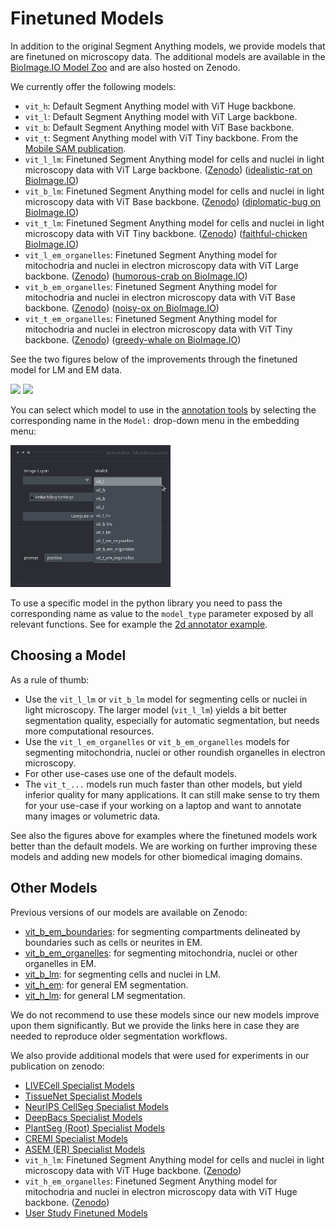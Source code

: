 # Finetuned Models

In addition to the original Segment Anything models, we provide models that are finetuned on microscopy data.
The additional models are available in the [BioImage.IO Model Zoo](https://bioimage.io/#/) and are also hosted on Zenodo.

We currently offer the following models:

- `vit_h`: Default Segment Anything model with ViT Huge backbone.
- `vit_l`: Default Segment Anything model with ViT Large backbone.
- `vit_b`: Default Segment Anything model with ViT Base backbone.
- `vit_t`: Segment Anything model with ViT Tiny backbone. From the [Mobile SAM publication](https://arxiv.org/abs/2306.14289).
- `vit_l_lm`: Finetuned Segment Anything model for cells and nuclei in light microscopy data with ViT Large backbone. ([Zenodo](https://doi.org/10.5281/zenodo.11111176)) ([idealistic-rat on BioImage.IO](TODO))
- `vit_b_lm`: Finetuned Segment Anything model for cells and nuclei in light microscopy data with ViT Base backbone. ([Zenodo](https://zenodo.org/doi/10.5281/zenodo.11103797)) ([diplomatic-bug on BioImage.IO](TODO))
- `vit_t_lm`: Finetuned Segment Anything model for cells and nuclei in light microscopy data with ViT Tiny backbone. ([Zenodo](https://doi.org/10.5281/zenodo.11111328)) ([faithful-chicken BioImage.IO](TODO))
- `vit_l_em_organelles`: Finetuned Segment Anything model for mitochodria and nuclei in electron microscopy data with ViT Large backbone. ([Zenodo](https://doi.org/10.5281/zenodo.11111054)) ([humorous-crab on BioImage.IO](TODO))
- `vit_b_em_organelles`: Finetuned Segment Anything model for mitochodria and nuclei in electron microscopy data with ViT Base backbone. ([Zenodo](https://doi.org/10.5281/zenodo.11111293)) ([noisy-ox on BioImage.IO](TODO))
- `vit_t_em_organelles`: Finetuned Segment Anything model for mitochodria and nuclei in electron microscopy data with ViT Tiny backbone. ([Zenodo](https://doi.org/10.5281/zenodo.11110950)) ([greedy-whale on BioImage.IO](TODO))

See the two figures below of the improvements through the finetuned model for LM and EM data. 

<img src="https://raw.githubusercontent.com/computational-cell-analytics/micro-sam/master/doc/images/lm_comparison.png" width="768">

<img src="https://raw.githubusercontent.com/computational-cell-analytics/micro-sam/master/doc/images/em_comparison.png" width="768">

You can select which model to use in the [annotation tools](#annotation-tools) by selecting the corresponding name in the `Model:` drop-down menu in the embedding menu:

<img src="https://raw.githubusercontent.com/computational-cell-analytics/micro-sam/master/doc/images/model-type-selector.png" width="256">

To use a specific model in the python library you need to pass the corresponding name as value to the `model_type` parameter exposed by all relevant functions.
See for example the [2d annotator example](https://github.com/computational-cell-analytics/micro-sam/blob/master/examples/annotator_2d.py#L62).


## Choosing a Model 

As a rule of thumb:
- Use the `vit_l_lm` or `vit_b_lm` model for segmenting cells or nuclei in light microscopy. The larger model (`vit_l_lm`) yields a bit better segmentation quality, especially for automatic segmentation, but needs more computational resources.
- Use the `vit_l_em_organelles` or `vit_b_em_organelles` models for segmenting mitochondria, nuclei or other  roundish organelles in electron microscopy.
- For other use-cases use one of the default models.
- The `vit_t_...` models run much faster than other models, but yield inferior quality for many applications. It can still make sense to try them for your use-case if your working on a laptop and want to annotate many images or volumetric data. 

See also the figures above for examples where the finetuned models work better than the default models.
We are working on further improving these models and adding new models for other biomedical imaging domains.


## Other Models

Previous versions of our models are available on Zenodo:
- [vit_b_em_boundaries](https://zenodo.org/records/10524894): for segmenting compartments delineated by boundaries such as cells or neurites in EM.
- [vit_b_em_organelles](https://zenodo.org/records/10524828): for segmenting mitochondria, nuclei or other organelles in EM.
- [vit_b_lm](https://zenodo.org/records/10524791): for segmenting cells and nuclei in LM.
- [vit_h_em](https://zenodo.org/records/8250291): for general EM segmentation.
- [vit_h_lm](https://zenodo.org/records/8250299): for general LM segmentation.

We do not recommend to use these models since our new models improve upon them significantly. But we provide the links here in case they are needed to reproduce older segmentation workflows.

We also provide additional models that were used for experiments in our publication on zenodo:
- [LIVECell Specialist Models](https://doi.org/10.5281/zenodo.11115426)
- [TissueNet Specialist Models](https://doi.org/10.5281/zenodo.11115998)
- [NeurIPS CellSeg Specialist Models](https://doi.org/10.5281/zenodo.11116407)
- [DeepBacs Specialist Models](https://doi.org/10.5281/zenodo.11115827)
- [PlantSeg (Root) Specialist Models](https://doi.org/10.5281/zenodo.11116603)
- [CREMI Specialist Models](https://doi.org/10.5281/zenodo.11117314)
- [ASEM (ER) Specialist Models](https://doi.org/10.5281/zenodo.11117144)
- `vit_h_lm`: Finetuned Segment Anything model for cells and nuclei in light microscopy data with ViT Huge backbone. ([Zenodo](https://doi.org/10.5281/zenodo.11117559))
- `vit_h_em_organelles`: Finetuned Segment Anything model for mitochodria and nuclei in electron microscopy data with ViT Huge backbone. ([Zenodo](https://doi.org/10.5281/zenodo.11117495))
- [User Study Finetuned Models](https://doi.org/10.5281/zenodo.11117615)
